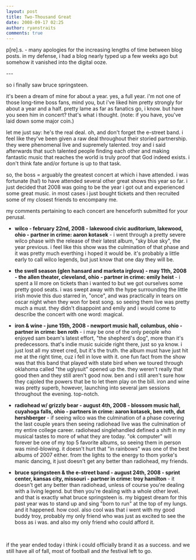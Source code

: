```yaml
---
layout: post
title: Two-Thousand Great
date: 2008-09-17 02:25
author: ryanstraits
comments: true
---
```

<p>p[re].s. - many apologies for the increasing lengths of time between blog posts. in my defense, i had a blog nearly typed up a few weeks ago but somehow it vanished into the digital ooze.</p>
<p>---</p>
<p>so i finally saw bruce springsteen.</p>
<p>it's been a dream of mine for about a year. yes, a full year. i'm not one of those long-time boss fans, mind you, but i've liked him pretty strongly for about a year and a half. pretty lame as far as fanatics go, i know. but have you seen him in concert? that's what i thought. (note: if you have, you've laid down some major coin.)</p>
<p>let me just say: he's the real deal. oh, and don't forget the e-street band. i feel like they've been given a raw deal throughout their storied partnership. they were phenomenal live and supremely talented. troy and i said afterwards that such talented people finding each other and making fantastic music that reaches the world is truly proof that God indeed exists. i don't think fate and/or fortune is up to that task.</p>
<p>so, the boss = arguably the greatest concert at which i have attended. i was fortunate (ha!) to have attended several other great shows this year so far. i just decided that 2008 was going to be the year i got out and experienced some great music. in most cases i just bought tickets and then recruited some of my closest friends to encompany me.</p>
<p>my comments pertaining to each concert are henceforth submitted for your perusal.</p>
<ul>
<li><strong><span>wilco</span> - february 22nd, 2008 - lakewood civic auditorium, lakewood, ohio - partner in crime: aaron kotasek</strong> - i went through a pretty severe wilco phase with the release of their latest album, "sky blue sky", the year previous. i feel like this show was the culmination of that phase and it was pretty much everthing i hoped it would be. it's probably a little early to call wilco legends, but just know that one day they will be.</li>
</ul>
<ul>
<li><strong>the swell season (glen hansard and marketa irglova) - may 11th, 2008 - the allen theater, cleveland, ohio</strong> <strong>- partner in crime: emily heist </strong>- i spent a lil more on tickets than i wanted to but we got ourselves some pretty good seats. i was swept away with the hype surrounding the little irish movie this duo starred in, "once", and was practically in tears on oscar night when they won for best song. so seeing them live was pretty much a must. they didn't disappoint and emily and i would come to describe the concert with one word: magical.</li>
</ul>
<ul>
<li><strong>iron &amp; wine - june 15th, 2008 - newport music hall, columbus, ohio - partner in crime: ben roth</strong> - i may be one of the only people who enjoyed sam beam's latest effort, "the shepherd's dog", more than it's predecessors. that's indie music suicide right there, just so ya know. i just lost all my street cred, but it's the truth. the album must have just hit me at the right time, cuz i fell in love with it. one fun fact from the show was that this band that played with state bird when we toured through oklahoma called "the uglysuit" opened up the. they weren't really that good then and they still aren't good now. ben and i still aren't sure how they cajoled the powers that be to let them play on the bill. iron and wine was pretty superb, however, launching into several jam sessions throughout the evening. top-notch.</li>
</ul>
<ul>
<li><strong>radiohead w/ grizzly bear - august 4th, 2008 - blossom music hall, cuyahoga falls, ohio - partners in crime: aaron kotasek, ben roth, dut hershberger </strong>- if seeing wilco was the culmination of a phase covering the last couple years then seeing radiohead live was the culmination of my entire college career. radiohead singlehandled defined a shift in my musical tastes to more of what they are today. "ok computer" will forever be one of my top 5 favorite albums, so seeing them in person was mind-blowing. it doesn't hurt that "in rainbows" was one of the best albums of 2007 either. from the lights to the energy to thom yorke's manic dancing, it just doesn't get any better than radiohead, my friends.</li>
</ul>
<ul>
<li><strong>bruce springsteen &amp; the e-street band - august 24th, 2008 - sprint center, kansas city, missouri - partner in crime: troy hamilton</strong> - it doesn't get any better than radiohead, unless of course you're dealing with a living legend. but then you're dealing with a whole other level. and that is exactly what bruce springsteen is. my biggest dream for this past year was to stand up and sing "born to run" at the top of my lungs. and it happened. how cool. also cool was that i went with my good buddy troy, probably my only friend who was just as excited to see the boss as i was. and also my only friend who could afford it.</li>
</ul>
<p>&nbsp;</p>
<p>if the year ended today i think i could officially brand it as a success. and we still have all of fall, most of football and <em>the</em> festival left to go.</p>

